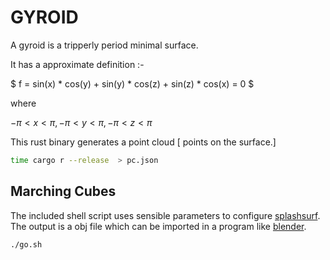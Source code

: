 # GYROID

A gyroid is a tripperly period minimal surface.

It has a approximate definition :-

$ f  = sin(x) * cos(y) + sin(y) * cos(z) + sin(z) * cos(x) = 0 $

where

$-π < x < π, -π < y < π, -π < z < π$

This rust binary generates a point cloud [ points on the surface.]

```bash
time cargo r --release  > pc.json
```

## Marching Cubes

The included shell script uses sensible parameters to configure [splashsurf](https://crates.io/crates/splashsurf/0.9.1). The output is a obj file which can be imported in a program like [blender](https://www.blender.org/).

```bash
./go.sh
```




